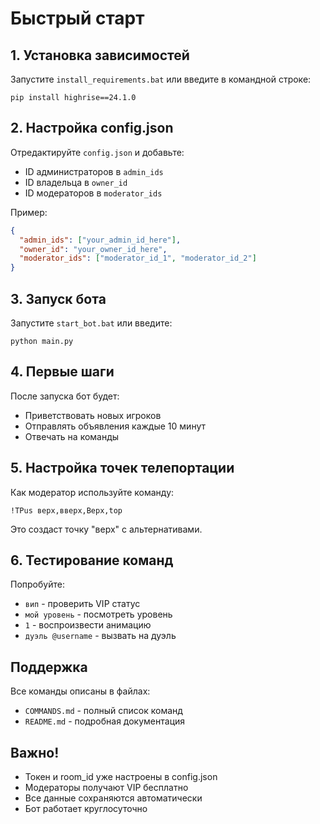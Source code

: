# Быстрый старт

## 1. Установка зависимостей
Запустите `install_requirements.bat` или введите в командной строке:
```
pip install highrise==24.1.0
```

## 2. Настройка config.json
Отредактируйте `config.json` и добавьте:
- ID администраторов в `admin_ids`
- ID владельца в `owner_id`  
- ID модераторов в `moderator_ids`

Пример:
```json
{
  "admin_ids": ["your_admin_id_here"],
  "owner_id": "your_owner_id_here",
  "moderator_ids": ["moderator_id_1", "moderator_id_2"]
}
```

## 3. Запуск бота
Запустите `start_bot.bat` или введите:
```
python main.py
```

## 4. Первые шаги
После запуска бот будет:
- Приветствовать новых игроков
- Отправлять объявления каждые 10 минут
- Отвечать на команды

## 5. Настройка точек телепортации
Как модератор используйте команду:
```
!TPus верх,вверх,Верх,top
```
Это создаст точку "верх" с альтернативами.

## 6. Тестирование команд
Попробуйте:
- `вип` - проверить VIP статус
- `мой уровень` - посмотреть уровень
- `1` - воспроизвести анимацию
- `дуэль @username` - вызвать на дуэль

## Поддержка
Все команды описаны в файлах:
- `COMMANDS.md` - полный список команд
- `README.md` - подробная документация

## Важно!
- Токен и room_id уже настроены в config.json
- Модераторы получают VIP бесплатно
- Все данные сохраняются автоматически
- Бот работает круглосуточно 